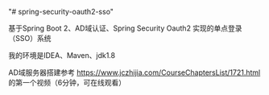 "# spring-security-oauth2-sso" 

基于Spring Boot 2、AD域认证、Spring Security Oauth2 实现的单点登录（SSO）系统

我的环境是IDEA、Maven、jdk1.8

AD域服务器搭建参考 https://www.jczhijia.com/CourseChaptersList/1721.html 的第一个视频（6分钟，可在线观看）
